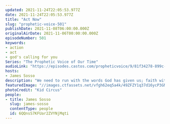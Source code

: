 ```yaml
---
updated: 2021-11-24T22:05:53.977Z
date: 2021-11-24T22:05:53.977Z
title: "Act Now"
slug: "prophetic-voice-501"
publishDate: 2021-11-08T06:00:00.000Z
originalAirDate: 2021-11-06T00:00:00.000Z
episodeNumber: 501
keywords:
- action
- act
- god's calling for you
Series: "The Prophetic Voice of Our Time"
audioLink: "https://episodes.castos.com/propheticvoice/9/81f34278-899c-443d-8668-6a71198c7805/11-06-07-21-The-Prophetic-Voice-of-our-Time-mixdown-.mp3"
hosts:
- James Sosso
description: "We need to run with the words God has given us; faith without action is dead. We cannot sit on God's calling for us. We need to make the time and act now!"
featuredImage: "//images.ctfassets.net/vfgh62eq5a4k/49ZFZY1q37d16ycP3GNok5/3b8e9fbefbfb2946b65922ec0a30db2c/kid-circus-7vSlK_9gHWA-unsplash__1_.jpg"
photoCredit: "Kid Circus"
people:
- title: James Sosso
  slug: james-sosso
  contentType: people
  id: 6QQnsS7KFUar2ZVYNjMqti
---
```

